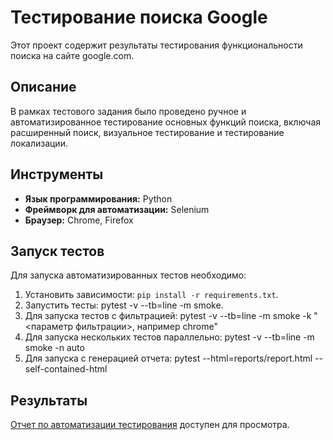 # Тестирование поиска Google

Этот проект содержит результаты тестирования функциональности поиска на сайте google.com.

## Описание

В рамках тестового задания было проведено ручное и автоматизированное тестирование основных функций поиска, включая расширенный поиск, визуальное тестирование и тестирование локализации.

## Инструменты

*   **Язык программирования:** Python
*   **Фреймворк для автоматизации:** Selenium
*   **Браузер:** Chrome, Firefox

## Запуск тестов

Для запуска автоматизированных тестов необходимо:

1.  Установить зависимости: `pip install -r requirements.txt`.
2.  Запустить тесты: pytest -v --tb=line -m smoke.
3.  Для запуска тестов с фильтрацией: pytest -v --tb=line -m smoke -k "<параметр фильтрации>, например chrome"
4.  Для запуска нескольких тестов параллельно: pytest -v --tb=line -m smoke -n auto
5.  Для запуска с генерацией отчета: pytest --html=reports/report.html --self-contained-html
  
## Результаты

[Отчет по автоматизации тестирования](./reports/report.html) доступен для просмотра.
